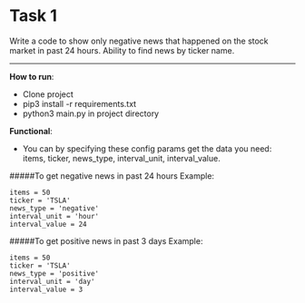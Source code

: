 # Task 1

Write a code to show only negative news that happened on the stock market in past 24 hours.
Ability to find news by ticker name.

--------

**How to run**:
* Clone project
* pip3 install -r requirements.txt
* python3 main.py in project directory

**Functional**:
* You can by specifying these config params get the data you need: items, ticker, news_type, interval_unit, interval_value.

#####To get negative news in past 24 hours
Example:
```
items = 50
ticker = 'TSLA'
news_type = 'negative'
interval_unit = 'hour'
interval_value = 24
```

#####To get positive news in past 3 days
Example:
```
items = 50
ticker = 'TSLA'
news_type = 'positive'
interval_unit = 'day'
interval_value = 3
```